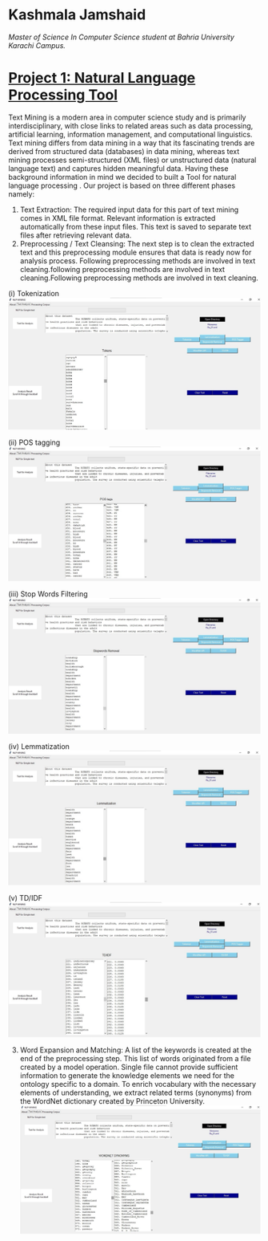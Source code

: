 # **Kashmala Jamshaid**
*Master of Science In Computer Science student at Bahria University Karachi Campus.*

# [Project 1: Natural Language Processing Tool](https://github.com/KashmalaJamshaid/NLP_TKINTER_GUI_USING_PYCHARM)

Text Mining is a modern area in computer science study and is primarily interdisciplinary, with close links to related areas such as data processing, artificial learning, information management, and computational linguistics. Text mining differs from data mining in a way that its fascinating trends are derived from structured data (databases) in data mining, whereas text mining processes semi-structured (XML files) or unstructured data (natural language text) and captures hidden meaningful data. Having these background information in mind we decided to built a Tool for natural language processing . Our project is based on three different phases namely:
1.	Text Extraction: The required input data for this part of text mining comes in XML file format. Relevant information is extracted automatically from these input files. This text is saved to separate text files after retrieving relevant data.
2.	Preprocessing / Text Cleansing: The next step is to clean the extracted text and this preprocessing module ensures that data is ready now for analysis process. Following preprocessing methods are involved in text cleaning.following preprocessing methods are involved in text cleaning.Following preprocessing methods are involved in text cleaning.

(i)	Tokenization
![](/images/Tokenization.jpg) 

(ii)	POS tagging
![](/images/POS_tagger.jpg)

(iii)	Stop Words Filtering
![](/images/Stopwords_Removal.jpg)

(iv)	Lemmatization
![](/images/Lemmatization.jpg)

(v)	TD/IDF 
![](/images/TDIDF.jpg)

3. Word Expansion and Matching: A list of the keywords is created at the end of the preprocessing step. This list of words originated from a file created by a model operation. Single file cannot provide sufficient information to generate the knowledge elements we need for the ontology specific to a domain. To enrich vocabulary with the necessary elements of understanding, we extract related terms (synonyms) from the WordNet dictionary created by Princeton University. 
![](/images/WordNet.jpg)
